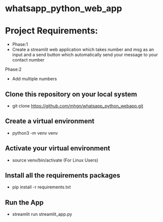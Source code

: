 # whatsapp_python_web_app

# Project Requirements:

- Phase:1
- Create a streamlit web application which takes number and msg as an input and a send button which automatically send your message to your contact number

Phase:2
- Add multiple numbers 

## Clone this repository on your local system
- git clone https://github.com/mhgn/whatsapp_python_webapp.git

## Create a virtual environment
- python3 -m venv venv

## Activate your virtual environment
- source venv/bin/activate (For Linux Users)

## Install all the requirements packages
- pip install -r requirements.txt

## Run the App
- streamlit run  streamlit_app.py